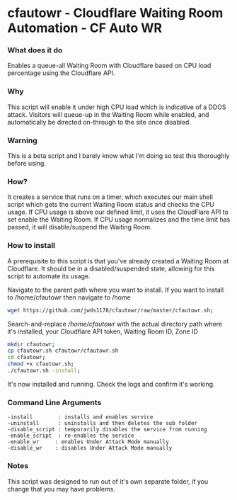 # cfautowr - Cloudflare Waiting Room Automation - CF Auto WR

### What does it do
Enables a queue-all Waiting Room with Cloudflare based on CPU load percentage using the Cloudflare API.

### Why
This script will enable it under high CPU load which is indicative of a DDOS attack.  Visitors will queue-up in the Waiting Room while enabled, and automatically be directed on-through to the site once disabled.

### Warning
This is a beta script and I barely know what I'm doing so test this thoroughly before using.

### How?
It creates a service that runs on a timer, which executes our main shell script which gets the current Waiting Room status and checks the CPU usage.  If CPU usage is above our defined limit, it uses the CloudFlare API to set enable the Waiting Room.  If CPU usage normalizes and the time limit has passed, it will disable/suspend the Waiting Room.

### How to install

A prerequisite to this script is that you've already created a Waiting Room at Cloudflare.  It should be in a disabled/suspended state, allowing for this script to automate its usage.

Navigate to the parent path where you want to install.  If you want to install to
/home/cfautowr then navigate to /home

```bash
wget https://github.com/jwds1178/cfautowr/raw/master/cfautowr.sh;
```

Search-and-replace */home/cfautowr* with the actual directory path where it's installed, your Cloudflare API token, Waiting Room ID, Zone ID

```bash
mkdir cfautowr;
cp cfautowr.sh cfautowr/cfautowr.sh
cd cfautowr;
chmod +x cfautowr.sh;
./cfautowr.sh -install;
```

It's now installed and running.  Check the logs and confirm it's working.


### Command Line Arguments
```
-install        : installs and enables service
-uninstall      : uninstalls and then deletes the sub folder
-disable_script : temporarily disables the service from running
-enable_script  : re-enables the service
-enable_wr     : enables Under Attack Mode manually
-disable_wr    : disables Under Attack Mode manually
```

### Notes
This script was designed to run out of it's own separate folder, if you change that you may have problems.
